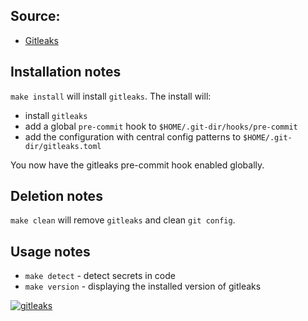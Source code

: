 
## Source:
- [Gitleaks](https://github.com/gitleaks/gitleaks)


## Installation notes

`make install` will install `gitleaks`. The install will:

- install `gitleaks`
- add a global `pre-commit` hook to `$HOME/.git-dir/hooks/pre-commit`
- add the configuration with central config patterns to `$HOME/.git-dir/gitleaks.toml`

You now have the gitleaks pre-commit hook enabled globally.

## Deletion notes
`make clean` will remove `gitleaks` and clean `git config`.

## Usage notes
- `make detect` - detect secrets in code
- `make version` - displaying the installed version of gitleaks

[![gitleaks](https://asciinema.org/a/fKXojoIloS0NpKAadeQzl0FMF)](https://asciinema.org/a/fKXojoIloS0NpKAadeQzl0FMF)
